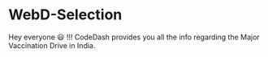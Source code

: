# WebD-Selection
Hey everyone :smiley: !!!
CodeDash provides you all the info regarding the Major Vaccination Drive in India.
